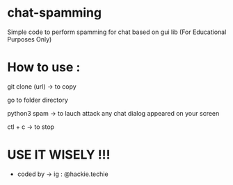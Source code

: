 # chat-spamming
Simple code to perform spamming for chat based on gui lib (For Educational Purposes Only)

How to use :
============
git clone (url) -> to copy

go to folder directory

python3 spam -> to lauch attack any chat dialog appeared on your screen

ctl + c -> to stop

**USE IT WISELY !!!**
============
- coded by -> ig : @hackie.techie
